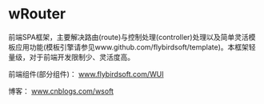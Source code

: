 wRouter
=======

前端SPA框架，主要解决路由(route)与控制处理(controller)处理以及简单灵活模板应用功能(模板引擎请参见www.github.com/flybirdsoft/template)。本框架轻量级，对于前端开发限制少、灵活度高。


前端组件(部分组件)：
www.flybirdsoft.com/WUI

博客：
www.cnblogs.com/wsoft

